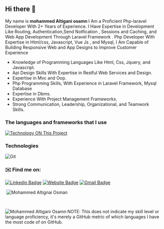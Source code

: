 ## Hi there 👋

My name is <strong> mohammed Altigani osamn </strong>
I Am a Proficient Php-laravel Developer With 2+ Years of Experience.
I Have Expertise in Development Like Routing, Authentication,Send Notfication , Sessions and Caching, and Web App Development Through Laravel Framework . Php Developer With Expertise in Html/css, Javascript, Vue Js , and Mysql, I Am Capable of Building Responsive Web and App Designs to Improve Customer Experience

- Knowledge of Programming Languages Like Html, Css, Jquery, and Javascript.
- Api Design Skills With Expertise in Restful Web Services and Design.
- Expertise in Mvc and Oop.
- Php Programming Skills, With Experience in Laravel Framework, Mysql Database
- Expertise in Dbms.
- Experience With Project Management Frameworks.
- Strong Communication, Leadership, Organizational, and Teamwork Skills.

<!-- #### My name is Mohammed Modather, I am working as Front End Developer React Js +3 years
* I'm 22 years old
* I study information systems at Omdurman Islamic University 2016<sup>th</sup> - 2022<sup>th</sup> -->

### The languages ​​and frameworks that I use
[![Technology ON This Project](https://skillicons.dev/icons?i=js,html,css,react,vite,redux,tailwind,nodejs,mongodb,express,laravel,mysql,php,vue,bootstrap,alpinejs)](https://skillicons.dev)

### Technologies

![Git](https://img.shields.io/badge/-Git-black?style=plastic&logo=git)

### ✉️ Find me on:

[![Linkedin Badge](https://img.shields.io/badge/-LinkedIn-blue?style=flat&logo=Linkedin&logoColor=white&link=https://www.linkedin.com/in/mohammed-modather2020/)](https://www.linkedin.com/in/mohammed-modather2020/)
[![Website Badge](https://img.shields.io/badge/-Personal.me-47CCCC?style=flat&logo=Google-Chrome&logoColor=white&link=https://m4m2020.000webhostapp.com/my-work/cv/index.html)](https://m4m2020.000webhostapp.com/my-work/cv/index.html)
[![Gmail Badge](https://img.shields.io/badge/-Gmail-c14438?style=flat&logo=Gmail&logoColor=white&link=mailto:jksa.work.1@gmail.com)](mailto:jksa.work.1@gmail.com)

<p>&nbsp;<img align="center" src="https://github-readme-stats.vercel.app/api?username=JksaWork&show_icons=true&locale=en&theme=blue-green" alt="Mohammed Altignai Osman" /></p>
 <br/>
 <p><img align="left" src="https://github-readme-stats.vercel.app/api/top-langs?username=JksaWork&show_icons=true&locale=en&layout=compact&theme=blue-green" alt="Mohammed Altigani Osamn" /></p>

 <p></p>
NOTE: This does not indicate my skill level or language proficiency, it's merely a GitHub metric of which languages I have the most code of on GitHub.


